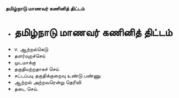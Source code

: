 **தமிழ்நாடு மாணவர் கணினித் திட்டம்**
- # தமிழ்நாடு மாணவர் கணினித் திட்டம்
- v. ஆற்றல்கெடு
- தளர்வுறச்செய்
- முடமாக்கு
- தகுதியற்றதாகச் செய்
- சட்டப்படி தகுதிக்குறைவு உண்டு பண்ணு
- ஆற்றல் அற்றவரென்று தெரிவி
- தடை செய்.

